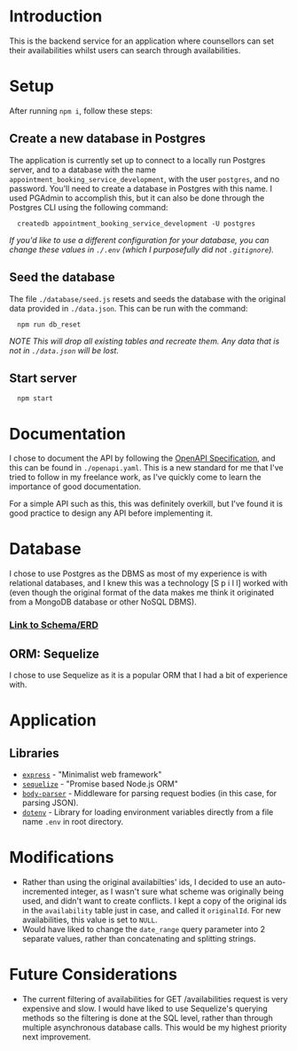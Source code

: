 # Introduction

This is the backend service for an application where counsellors can set their availabilities whilst users can search through availabilities.

# Setup

After running `npm i`, follow these steps:

## Create a new database in Postgres

The application is currently set up to connect to a locally run Postgres server, and to a database with the name `appointment_booking_service_development`, with the user `postgres`, and no password. You'll need to create a database in Postgres with this name. I used PGAdmin to accomplish this, but it can also be done through the Postgres CLI using the following command:

```
  createdb appointment_booking_service_development -U postgres
```

_If you'd like to use a different configuration for your database, you can change these values in `./.env` (which I purposefully did not `.gitignore`)._

## Seed the database

The file `./database/seed.js` resets and seeds the database with the original data provided in `./data.json`. This can be run with the command:

```
  npm run db_reset
```

_*NOTE* This will drop all existing tables and recreate them. Any data that is not in `./data.json` will be lost._

## Start server

```
  npm start
```

# Documentation

I chose to document the API by following the [OpenAPI Specification](https://spec.openapis.org/oas/v3.0.3#openapi-document), and this can be found in `./openapi.yaml`. This is a new standard for me that I've tried to follow in my freelance work, as I've quickly come to learn the importance of good documentation.

For a simple API such as this, this was definitely overkill, but I've found it is good practice to design any API before implementing it.

# Database

I chose to use Postgres as the DBMS as most of my experience is with relational databases, and I knew this was a technology [S p i l l] worked with (even though the original format of the data makes me think it originated from a MongoDB database or other NoSQL DBMS).

### [Link to Schema/ERD](https://dbdiagram.io/d/5f6f165e7da1ea736e2f6eb2)

## ORM: Sequelize

I chose to use Sequelize as it is a popular ORM that I had a bit of experience with.

# Application

## Libraries

- [`express`](https://expressjs.com/) - "Minimalist web framework"
- [`sequelize`](https://sequelize.org/master/index.html) - "Promise based Node.js ORM"
- [`body-parser`](https://github.com/expressjs/body-parser#readme) - Middleware for parsing request bodies (in this case, for parsing JSON).
- [`dotenv`]() - Library for loading environment variables directly from a file name `.env` in root directory.

# Modifications

- Rather than using the original availabilties' ids, I decided to use an auto-incremented integer, as I wasn't sure what scheme was originally being used, and didn't want to create conflicts. I kept a copy of the original ids in the `availability` table just in case, and called it `originalId`. For new availabilities, this value is set to `NULL`.
- Would have liked to change the `date_range` query parameter into 2 separate values, rather than concatenating and splitting strings.

# Future Considerations

- The current filtering of availabilities for GET /availabilities request is very expensive and slow. I would have liked to use Sequelize's querying methods so the filtering is done at the SQL level, rather than through multiple asynchronous database calls. This would be my highest priority next improvement.
